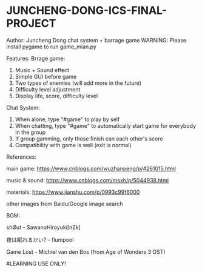 # JUNCHENG-DONG-ICS-FINAL-PROJECT
Author: Juncheng Dong
chat system + barrage game
WARNING: Please install pygame to run game_mian.py

Features:
Brrage game:
1. Music + Sound effect
2. Simple GUI before game
3. Two types of enemies (will add more in the future)
4. Difficulty level adjustment
5. Display life, score, difficulty level

Chat System:
1. When alone, type "#game" to play by self
2. When chatting, type "#game" to automatically start game for everybody in the group
3. If group gamming, only those finish can each other's score
4. Compatibility with game is well (exit is normal)

References:

main game: https://www.cnblogs.com/wuzhanpeng/p/4261015.html

music & sound: https://www.cnblogs.com/msxh/p/5044938.html

materials: https://www.jianshu.com/p/0993c99f6000

other images from Baidu/Google image search

BGM:

shØut - SawanoHiroyuki[nZk]

夜は眠れるかい? - flumpool

Game Lost - Michiel van den Bos (from Age of Wonders 3 OST)

#LEARNING USE ONLY!
